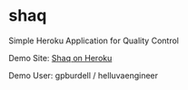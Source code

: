 # shaq
Simple Heroku Application for Quality Control

Demo Site:  [Shaq on Heroku](https://shaq.herokuapp.com/)

Demo User:  gpburdell / helluvaengineer
